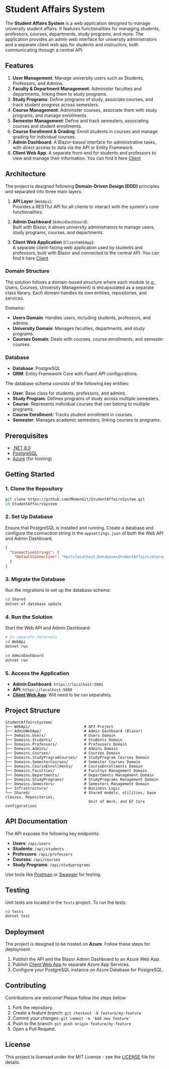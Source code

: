 # Student Affairs System

The **Student Affairs System** is a web application designed to manage university student affairs. It features functionalities for managing students, professors, courses, departments, study programs, and more. The application provides an admin web interface for university administrators and a separate client web app for students and instructors, both communicating through a central API.

## Features

1. **User Management**: Manage university users such as Students, Professors, and Admins.
2. **Faculty & Department Management**: Administer faculties and departments, linking them to study programs.
3. **Study Programs**: Define programs of study, associate courses, and track student progress across semesters.
4. **Course Management**: Administer courses, associate them with study programs, and manage enrollments.
5. **Semester Management**: Define and track semesters, associating courses and student enrollments.
6. **Course Enrollment & Grading**: Enroll students in courses and manage grading for individual courses.
7. **Admin Dashboard**: A Blazor-based interface for administrative tasks, with direct access to data via the API or Entity Framework.
8. **Client Web App**: A separate front-end for students and professors to view and manage their information. You can find it here [Client]()

## Architecture

The project is designed following **Domain-Driven Design (DDD)** principles and separated into three main layers:

1. **API Layer** (`WebApi`):  
   Provides a RESTful API for all clients to interact with the system's core functionalities.
   
2. **Admin Dashboard** (`AdminDashboard`):  
   Built with Blazor, it allows university administrators to manage users, study programs, courses, and departments.

3. **Client Web Application** (`ClientWebApp`):  
   A separate client-facing web application used by students and professors, built with Blazor and connected to the central API. You can find it here [Client]()

### Domain Structure

The solution follows a domain-based structure where each module (e.g., Users, Courses, University Management) is encapsulated as a separate class library. Each domain handles its own entities, repositories, and services.

Domains:
- **Users Domain**: Handles users, including students, professors, and admins.
- **University Domain**: Manages faculties, departments, and study programs.
- **Courses Domain**: Deals with courses, course enrollments, and semester courses.

### Database

- **Database**: PostgreSQL
- **ORM**: Entity Framework Core with Fluent API configurations.
  
The database schema consists of the following key entities:
- **User**: Base class for students, professors, and admins.
- **Study Program**: Defines programs of study across multiple semesters.
- **Course**: Represents individual courses that can belong to multiple programs.
- **Course Enrollment**: Tracks student enrollment in courses.
- **Semester**: Manages academic semesters, linking courses to programs.

## Prerequisites

- [.NET 8.0](https://dotnet.microsoft.com/download/dotnet/8.0)
- [PostgreSQL](https://www.postgresql.org/download/)
- [Azure](https://azure.microsoft.com) (for hosting)
  
## Getting Started

### 1. Clone the Repository

```bash
git clone https://github.com/MomenGit/StudentAffairsSystem.git
cd StudentAffairsSystem
```

### 2. Set Up Database

Ensure that PostgreSQL is installed and running. Create a database and configure the connection string in the `appsettings.json` of both the Web API and Admin Dashboard.

```json
{
  "ConnectionStrings": {
    "DefaultConnection": "Host=localhost;Database=StudentAffairs;Username=postgres;Password=yourpassword"
  }
}
```

### 3. Migrate the Database

Run the migrations to set up the database schema:

```bash
cd Shared
dotnet ef database update
```

### 4. Run the Solution

Start the Web API and Admin Dashboard:

```bash
# In separate terminals
cd WebApi
dotnet run

cd AdminDashboard
dotnet run
```

### 5. Access the Application

- **Admin Dashboard**: `https://localhost:5001`
- **API**: `https://localhost:5000`
- **[Client Web App]()**: Will need to be run separately.

## Project Structure

```
StudentAffairsSystem/
├── WebApi/                        # API Project
├── AdminWebApp/                   # Admin Dashboard (Blazor)
├── Domains.Users/                 # Users Domain
├── Domains.Students/              # Students Domain
├── Domains.Professors/            # Professors Domain
├── Domains.Admins/                # Admins Domain
├── Domains.Courses/               # Courses Domain
├── Domains.StudyProgramCourses/   # StudyProgram Courses Domain
├── Domains.SemesterCourses/       # Semester Courses Domain
├── Domains.CourseEnrollments/     # CourseEnrollments Domain
├── Domains.Faculties/             # Facultys Management Domain
├── Domains.Departments/           # Departments Management Domain
├── Domains.StudyPrograms/         # StudyPrograms Management Domain
├── Domains.Semesters/             # Semesters Management Domain
├── Infrastructure/                # Business Logic
└── Shared/                        # Shared models, utilities, base classes, Repositories, 
                                     Unit of Work, and EF Core configurations
```

## API Documentation

The API exposes the following key endpoints:
- **Users**: `/api/users`
- **Students**: `/api/students`
- **Professors**: `/api/professors`
- **Courses**: `/api/courses`
- **Study Programs**: `/api/studyprograms`

Use tools like [Postman](https://www.postman.com/) or [Swagger](https://swagger.io/) for testing.

## Testing

Unit tests are located in the `Tests` project. To run the tests:

```bash
cd Tests
dotnet test
```

## Deployment

The project is designed to be hosted on **Azure**. Follow these steps for deployment:
1. Publish the API and the Blazor Admin Dashboard to an Azure Web App.
2. Publish [Client Web App]() to separate Azure App Services.
3. Configure your PostgreSQL instance on Azure Database for PostgreSQL.

## Contributing

Contributions are welcome! Please follow the steps below:
1. Fork the repository.
2. Create a feature branch: `git checkout -b feature/my-feature`
3. Commit your changes: `git commit -m 'Add new feature'`
4. Push to the branch: `git push origin feature/my-feature`
5. Open a Pull Request.

## License

This project is licensed under the MIT License - see the [LICENSE](LICENSE) file for details.
